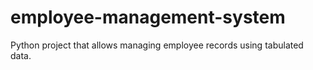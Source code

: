 # employee-management-system
Python project that allows managing employee records using tabulated data.
